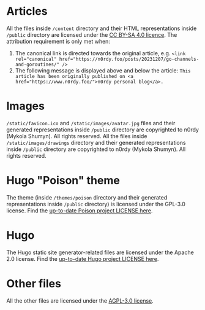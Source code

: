 # Articles

All the files inside `/content` directory and their HTML representations inside `/public` directory are licensed under the [CC BY-SA 4.0 licence](https://creativecommons.org/licenses/by-sa/4.0/). The attribution requirement is only met when:
1. The canonical link is directed towards the original article, e.g. `<link rel="canonical" href="https://n0rdy.foo/posts/20231207/go-channels-and-goroutines/" />`
2. The following message is displayed above and below the article: `This article has been originally published on <a href="https://www.n0rdy.foo/">n0rdy personal blog</a>.`

# Images

`/static/favicon.ico` and `/static/images/avatar.jpg` files and their generated representations inside `/public` directory are copyrighted to n0rdy (Mykola Shumyn). All rights reserved. 
All the files inside `/static/images/drawings` directory and their generated representations inside `/public` directory are copyrighted to n0rdy (Mykola Shumyn). All rights reserved.

# Hugo "Poison" theme

The theme (inside `/themes/poison` directory and their generated representations inside `/public` directory) is licensed under the GPL-3.0 license. Find the [up-to-date Poison project LICENSE here](https://github.com/lukeorth/poison/blob/master/LICENSE.md).

# Hugo

The Hugo static site generator-related files are licensed under the Apache 2.0 license. Find the [up-to-date Hugo project LICENSE here](https://github.com/gohugoio/hugo/blob/master/LICENSE).

# Other files

All the other files are licensed under the [AGPL-3.0 license](https://www.gnu.org/licenses/agpl-3.0.en.html).
